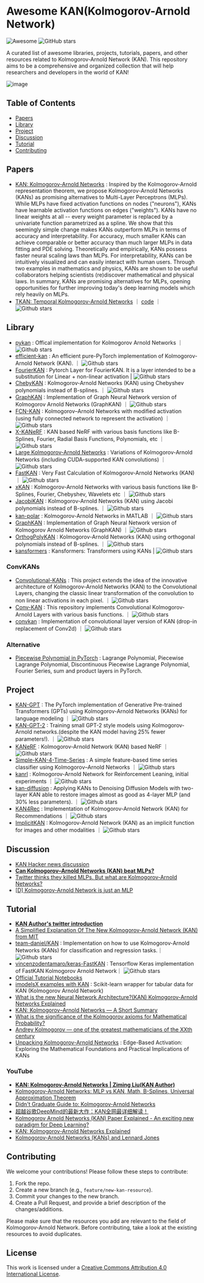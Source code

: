 # Awesome KAN(Kolmogorov-Arnold Network)


![Awesome](https://awesome.re/badge.svg) ![GitHub stars](https://img.shields.io/github/stars/mintisan/awesome-kan.svg?style=social)

A curated list of awesome libraries, projects, tutorials, papers, and other resources related to Kolmogorov-Arnold Network (KAN). This repository aims to be a comprehensive and organized collection that will help researchers and developers in the world of KAN!

![image](https://github.com/mintisan/awesome-kan/assets/9136049/5ce213da-5fe5-49bf-a210-01144a70c14e)


## Table of Contents

- [Papers](#papers)
- [Library](#library)
- [Project](#project)
- [Discussion](#discussion)
- [Tutorial](#tutorial)
- [Contributing](#contributing)


## Papers

- [KAN: Kolmogorov-Arnold Networks](https://arxiv.org/abs/2404.19756) : Inspired by the Kolmogorov-Arnold representation theorem, we propose Kolmogorov-Arnold Networks (KANs) as promising alternatives to Multi-Layer Perceptrons (MLPs). While MLPs have fixed activation functions on nodes ("neurons"), KANs have learnable activation functions on edges ("weights"). KANs have no linear weights at all -- every weight parameter is replaced by a univariate function parametrized as a spline. We show that this seemingly simple change makes KANs outperform MLPs in terms of accuracy and interpretability. For accuracy, much smaller KANs can achieve comparable or better accuracy than much larger MLPs in data fitting and PDE solving. Theoretically and empirically, KANs possess faster neural scaling laws than MLPs. For interpretability, KANs can be intuitively visualized and can easily interact with human users. Through two examples in mathematics and physics, KANs are shown to be useful collaborators helping scientists (re)discover mathematical and physical laws. In summary, KANs are promising alternatives for MLPs, opening opportunities for further improving today's deep learning models which rely heavily on MLPs.
- [TKAN: Temporal Kolmogorov-Arnold Networks](https://arxiv.org/abs/2405.07344) ｜ [code](https://github.com/remigenet/tkan) ｜ ![Github stars](https://img.shields.io/github/stars/remigenet/tkan.svg)


## Library

- [pykan](https://github.com/KindXiaoming/pykan) : Offical implementation for Kolmogorov Arnold Networks ｜ ![Github stars](https://img.shields.io/github/stars/KindXiaoming/pykan.svg)
- [efficient-kan](https://github.com/Blealtan/efficient-kan) : An efficient pure-PyTorch implementation of Kolmogorov-Arnold Network (KAN). ｜ ![Github stars](https://img.shields.io/github/stars/Blealtan/efficient-kan.svg)
- [FourierKAN](https://github.com/GistNoesis/FourierKAN/) : Pytorch Layer for FourierKAN. It is a layer intended to be a substitution for Linear + non-linear activation |  ![Github stars](https://img.shields.io/github/stars/GistNoesis/FourierKAN.svg)
- [ChebyKAN](https://github.com/SynodicMonth/ChebyKAN) : Kolmogorov-Arnold Networks (KAN) using Chebyshev polynomials instead of B-splines. ｜ ![Github stars](https://img.shields.io/github/stars/SynodicMonth/ChebyKAN.svg)
- [GraphKAN](https://github.com/WillHua127/GraphKAN-Graph-Kolmogorov-Arnold-Networks) : Implementation of Graph Neural Network version of Kolmogorov Arnold Networks (GraphKAN) ｜ ![Github stars](https://img.shields.io/github/stars/WillHua127/GraphKAN-Graph-Kolmogorov-Arnold-Networks.svg)
- [FCN-KAN](https://github.com/Zhangyanbo/FCN-KAN) : Kolmogorov–Arnold Networks with modified activation (using fully connected network to represent the activation) ｜ ![Github stars](https://img.shields.io/github/stars/Zhangyanbo/FCN-KAN.svg)
- [X-KANeRF](https://github.com/lif314/X-KANeRF) : KAN based NeRF with various basis functions like B-Splines, Fourier, Radial Basis Functions, Polynomials, etc ｜ ![Github stars](https://img.shields.io/github/stars/lif314/X-KANeRF.svg)
- [Large Kolmogorov-Arnold Networks](https://github.com/Indoxer/LKAN) : Variations of Kolmogorov-Arnold Networks (including CUDA-supported KAN convolutions) ｜ ![Github stars](https://img.shields.io/github/stars/Indoxer/LKAN.svg)
- [FastKAN](https://github.com/ZiyaoLi/fast-kan) : Very Fast Calculation of Kolmogorov-Arnold Networks (KAN)  ｜ ![Github stars](https://img.shields.io/github/stars/ZiyaoLi/fast-kan.svg)
- [xKAN](https://github.com/mlsquare/xKAN) : Kolmogorov-Arnold Networks with various basis functions like B-Splines, Fourier, Chebyshev, Wavelets etc ｜ ![Github stars](https://img.shields.io/github/stars/mlsquare/xKAN.svg)
- [JacobiKAN](https://github.com/SpaceLearner/JacobiKAN) : Kolmogorov-Arnold Networks (KAN) using Jacobi polynomials instead of B-splines. ｜ ![Github stars](https://img.shields.io/github/stars/SpaceLearner/JacobiKAN.svg)
- [kan-polar](https://github.com/mpoluektov/kan-polar) : Kolmogorov-Arnold Networks in MATLAB ｜ ![Github stars](https://img.shields.io/github/stars/mpoluektov/kan-polar.svg)
- [GraphKAN](https://github.com/WillHua127/GraphKAN-Graph-Kolmogorov-Arnold-Networks) : Implementation of Graph Neural Network version of Kolmogorov Arnold Networks (GraphKAN) ｜ ![Github stars](https://img.shields.io/github/stars/WillHua127/GraphKAN-Graph-Kolmogorov-Arnold-Networks.svg)
- [OrthogPolyKAN](https://github.com/Boris-73-TA/OrthogPolyKANs) : Kolmogorov-Arnold Networks (KAN) using orthogonal polynomials instead of B-splines. ｜ ![Github stars](https://img.shields.io/github/stars/Boris-73-TA/OrthogPolyKANs.svg)
- [kansformers](https://github.com/akaashdash/kansformers) : Kansformers: Transformers using KANs | ![Github stars](https://img.shields.io/github/stars/akaashdash/kansformers.svg)


### ConvKANs

- [Convolutional-KANs](https://github.com/AntonioTepsich/Convolutional-KANs) : This project extends the idea of the innovative architecture of Kolmogorov-Arnold Networks (KAN) to the Convolutional Layers, changing the classic linear transformation of the convolution to non linear activations in each pixel. ｜ ![Github stars](https://img.shields.io/github/stars/AntonioTepsich/Convolutional-KANs.svg)
- [Conv-KAN](https://github.com/IvanDrokin/torch-conv-kan) : This repository implements Convolutional Kolmogorov-Arnold Layers with various basis functions. ｜ ![Github stars](https://img.shields.io/github/stars/IvanDrokin/torch-conv-kan.svg)
- [convkan](https://github.com/StarostinV/convkan) : Implementation of convolutional layer version of KAN (drop-in replacement of Conv2d) ｜ ![Github stars](https://img.shields.io/github/stars/StarostinV/convkan.svg)


### Alternative

- [Piecewise Polynomial in PyTorch](https://github.com/jloveric/high-order-layers-torch) : Lagrange Polynomial, Piecewise Lagrange Polynomial, Discontinuous Piecewise Lagrange Polynomial, Fourier Series, sum and product layers in PyTorch. 

## Project

- [KAN-GPT](https://github.com/AdityaNG/kan-gpt) : The PyTorch implementation of Generative Pre-trained Transformers (GPTs) using Kolmogorov-Arnold Networks (KANs) for language modeling ｜ ![Github stars](https://img.shields.io/github/stars/AdityaNG/kan-gpt.svg)
- [KAN-GPT-2](https://github.com/CG80499/KAN-GPT-2) : Training small GPT-2 style models using Kolmogorov-Arnold networks.(despite the KAN model having 25% fewer parameters!). ｜ ![Github stars](https://img.shields.io/github/stars/CG80499/KAN-GPT-2.svg)
- [KANeRF](https://github.com/Tavish9/KANeRF) : Kolmogorov-Arnold Network (KAN) based NeRF ｜ ![Github stars](https://img.shields.io/github/stars/Tavish9/KANeRF.svg)
- [Simple-KAN-4-Time-Series](https://github.com/MSD-IRIMAS/Simple-KAN-4-Time-Series) : A simple feature-based time series classifier using Kolmogorov–Arnold Networks ｜ ![Github stars](https://img.shields.io/github/stars/MSD-IRIMAS/Simple-KAN-4-Time-Series.svg)
- [kanrl](https://github.com/riiswa/kanrl) : Kolmogorov-Arnold Network for Reinforcement Leaning, initial experiments ｜ ![Github stars](https://img.shields.io/github/stars/riiswa/kanrl.svg)
- [kan-diffusion](https://github.com/kabachuha/kan-diffusion) : Applying KANs to Denoising Diffusion Models with two-layer KAN able to restore images almost as good as 4-layer MLP (and 30% less parameters). ｜ ![Github stars](https://img.shields.io/github/stars/kabachuha/kan-diffusion.svg)
- [KAN4Rec](https://github.com/TianyuanYang/KAN4Rec) : Implementation of Kolmogorov-Arnold Network (KAN) for Recommendations ｜ ![Github stars](https://img.shields.io/github/stars/TianyuanYang/KAN4Rec.svg)
- [ImplicitKAN](https://github.com/belkakari/implicit-kan) : Kolmogorov-Arnold Network (KAN) as an implicit function for images and other modalities ｜ ![Github stars](https://img.shields.io/github/stars/belkakari/implicit-kan.svg)


## Discussion

- [KAN Hacker news discussion](https://news.ycombinator.com/item?id=40219205)
- [**Can Kolmogorov–Arnold Networks (KAN) beat MLPs?**](https://pub.towardsai.net/can-kolmogorov-arnold-networks-kan-beat-mlps-060fc34da9ce)
- [Twitter thinks they killed MLPs. But what are Kolmogorov-Arnold Networks?](https://medium.com/@mikeyoung_97230/twitter-thinks-they-killed-mlps-but-what-are-kolmogorov-arnold-networks-b1ec6131891e)
- [[D] Kolmogorov-Arnold Network is just an MLP](https://www.reddit.com/r/MachineLearning/comments/1clcu5i/d_kolmogorovarnold_network_is_just_an_mlp/)

## Tutorial

- [**KAN Author's twitter introduction**](https://twitter.com/ZimingLiu11/status/1785483967719981538)
- [A Simplified Explanation Of The New Kolmogorov-Arnold Network (KAN) from MIT](https://medium.com/@isaakmwangi2018/a-simplified-explanation-of-the-new-kolmogorov-arnold-network-kan-from-mit-cbb59793a040)
- [team-daniel/KAN](https://github.com/team-daniel/KAN) : Implementation on how to use Kolmogorov-Arnold Networks (KANs) for classification and regression tasks.｜ ![Github stars](https://img.shields.io/github/stars/team-daniel/KAN.svg)
- [vincenzodentamaro/keras-FastKAN](https://github.com/vincenzodentamaro/keras-FastKAN) : Tensorflow Keras implementation of FastKAN Kolmogorov Arnold Network｜ ![Github stars](https://img.shields.io/github/stars/vincenzodentamaro/keras-FastKAN.svg)
- [Official Tutorial Notebooks](https://github.com/KindXiaoming/pykan/tree/master/tutorials)
- [imodelsX examples with KAN](https://github.com/csinva/imodelsX/blob/master/demo_notebooks/kan.ipynb) : Scikit-learn wrapper for tabular data for KAN (Kolmogorov Arnold Network)
- [What is the new Neural Network Architecture?(KAN) Kolmogorov-Arnold Networks Explained](https://medium.com/@zahmed333/what-is-the-new-neural-network-architecture-kan-kolmogorov-arnold-networks-explained-d2787b013ade)
- [KAN: Kolmogorov–Arnold Networks — A Short Summary](https://kargarisaac.medium.com/kan-kolmogorov-arnold-networks-a-short-summary-a1aef1336990)
- [What is the significance of the Kolmogorov axioms for Mathematical Probability?](https://www.cantorsparadise.com/what-is-the-significance-of-the-kolmogorov-axioms-for-mathematical-probability-ba4eb5551e7e)
- [Andrey Kolmogorov — one of the greatest mathematicians of the XXth century](https://valeman.medium.com/andrey-kolmogorov-one-of-the-greatest-mathematicians-of-the-xxst-century-4167ad02d10)
- [Unpacking Kolmogorov-Arnold Networks](https://pub.towardsai.net/unpacking-kolmogorov-arnold-networks-84ff98463370) : Edge-Based Activation: Exploring the Mathematical Foundations and Practical Implications of KANs

### YouTube

- [**KAN: Kolmogorov-Arnold Networks | Ziming Liu(KAN Author)**](https://www.youtube.com/watch?v=AUDHb-tnlB0&ab_channel=ValenceLabs)
- [Kolmogorov-Arnold Networks: MLP vs KAN, Math, B-Splines, Universal Approximation Theorem](https://www.youtube.com/watch?v=-PFIkkwWdnM&t=1515s&ab_channel=UmarJamil)
- [Didn't Graduate Guide to: Kolmogorov-Arnold Networks](https://www.youtube.com/watch?app=desktop&v=3XAW0kqbH2Q&feature=youtu.be&ab_channel=DeepFriedPancake)
- [超越谷歌DeepMind的最新大作：KAN全网最详细解读！](https://www.youtube.com/watch?v=OEvJE-O1R2k)
- [Kolmogorov Arnold Networks (KAN) Paper Explained - An exciting new paradigm for Deep Learning?](https://www.youtube.com/watch?v=7zpz_AlFW2w&ab_channel=NeuralBreakdownwithAVB)
- [KAN: Kolmogorov-Arnold Networks Explained](https://www.youtube.com/watch?v=CkCijaXqAOM)
- [Kolmogorov-Arnold Networks (KANs) and Lennard Jones](https://www.youtube.com/watch?v=_0q7scVScBI&ab_channel=JohnKitchin)


## Contributing

We welcome your contributions! Please follow these steps to contribute:

1. Fork the repo.
2. Create a new branch (e.g., `feature/new-kan-resource`).
3. Commit your changes to the new branch.
4. Create a Pull Request, and provide a brief description of the changes/additions.

Please make sure that the resources you add are relevant to the field of Kolmogorov-Arnold Network. Before contributing, take a look at the existing resources to avoid duplicates.

## License

This work is licensed under a [Creative Commons Attribution 4.0 International License](https://creativecommons.org/licenses/by/4.0/).
